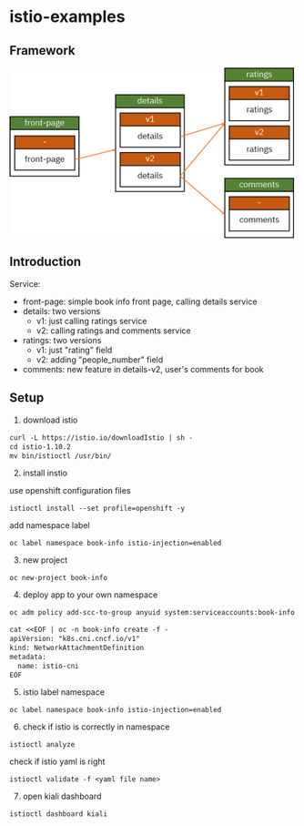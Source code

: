 # istio-examples

## Framework
<img src="https://raw.githubusercontent.com/AniChikage/istio-examples/main/assets/book-info.png" width = "500" height = "300" alt="" align=center />

## Introduction

Service:
+ front-page: simple book info front page, calling details service
+ details: two versions
  + v1: just calling ratings service
  + v2: calling ratings and comments service
+ ratings: two versions
  + v1: just "rating" field
  + v2: adding "people_number" field
+ comments: new feature in details-v2, user's comments for book

## Setup

1. download istio

```
curl -L https://istio.io/downloadIstio | sh -
cd istio-1.10.2
mv bin/istioctl /usr/bin/
```

2. install instio

use openshift configuration files
```
istioctl install --set profile=openshift -y
```

add namespace label
```
oc label namespace book-info istio-injection=enabled
```

3. new project
```
oc new-project book-info
```

4. deploy app to your own namespace
```
oc adm policy add-scc-to-group anyuid system:serviceaccounts:book-info
```

```
cat <<EOF | oc -n book-info create -f -
apiVersion: "k8s.cni.cncf.io/v1"
kind: NetworkAttachmentDefinition
metadata:
  name: istio-cni
EOF
```

5. istio label namespace
```
oc label namespace book-info istio-injection=enabled
```

6. check if istio is correctly in namespace
```
istioctl analyze
```

check if istio yaml is right
```
istioctl validate -f <yaml file name>
``` 

7. open kiali dashboard
```
istioctl dashboard kiali
```
